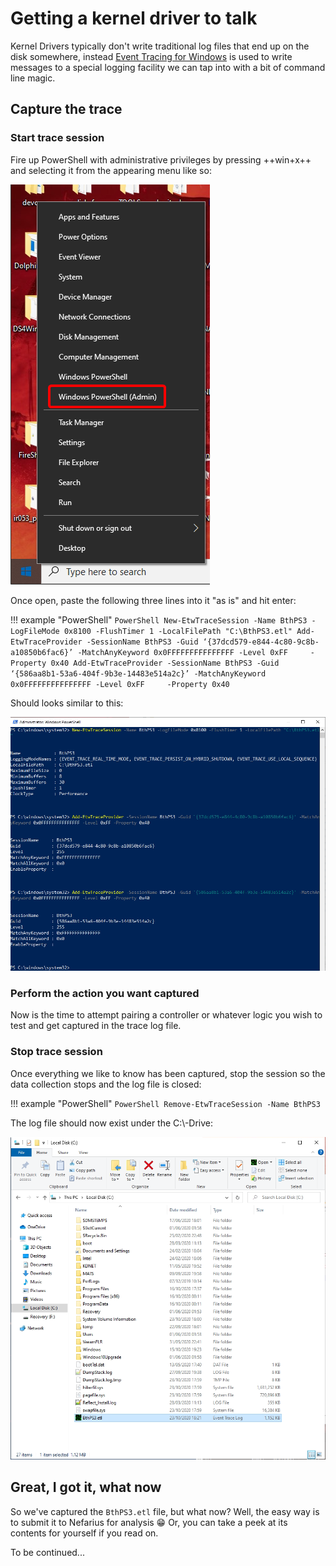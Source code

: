 # Getting a kernel driver to talk

Kernel Drivers typically don't write traditional log files that end up on the disk somewhere, instead [Event Tracing for Windows](https://docs.microsoft.com/en-us/windows-hardware/test/wpt/event-tracing-for-windows) is used to write messages to a special logging facility we can tap into with a bit of command line magic.

## Capture the trace

### Start trace session

Fire up PowerShell with administrative privileges by pressing ++win+x++ and selecting it from the appearing menu like so:

![Start PowerShell](/images/Y2bzZWdYK4.png)

Once open, paste the following three lines into it "as is" and hit enter:

!!! example "PowerShell"
    ```PowerShell
    New-EtwTraceSession -Name BthPS3 -LogFileMode 0x8100 -FlushTimer 1 -LocalFilePath "C:\BthPS3.etl"
    Add-EtwTraceProvider -SessionName BthPS3 -Guid ‘{37dcd579-e844-4c80-9c8b-a10850b6fac6}’ -MatchAnyKeyword 0x0FFFFFFFFFFFFFFF -Level 0xFF     -Property 0x40
    Add-EtwTraceProvider -SessionName BthPS3 -Guid ‘{586aa8b1-53a6-404f-9b3e-14483e514a2c}’ -MatchAnyKeyword 0x0FFFFFFFFFFFFFFF -Level 0xFF     -Property 0x40
    ```

Should looks similar to this:

![PowerShell](/images/35cnHUOIwv.png)

### Perform the action you want captured

Now is the time to attempt pairing a controller or whatever logic you wish to test and get captured in the trace log file.

### Stop trace session

Once everything we like to know has been captured, stop the session so the data collection stops and the log file is closed:

!!! example "PowerShell"
    ```PowerShell
    Remove-EtwTraceSession -Name BthPS3
    ```

The log file should now exist under the C:\\-Drive:

![Folder](/images/AnyDesk_LVe8LzooAQ.png)

## Great, I got it, what now

So we've captured the `BthPS3.etl` file, but what now? Well, the easy way is to submit it to Nefarius for analysis 😁 Or, you can take a peek at its contents for yourself if you read on.

To be continued...
